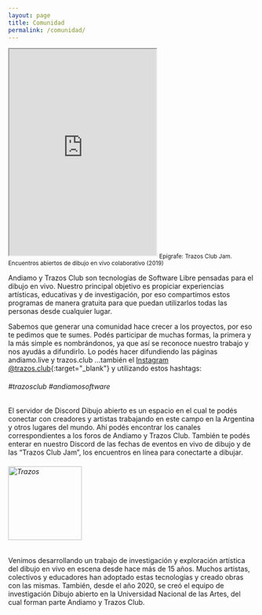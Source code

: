 ```yaml
---
layout: page
title: Comunidad
permalink: /comunidad/
---
```


<iframe height="420" allowfullscreen="allowfullscreen" src="http://www.youtube.com/embed/TkzNKzoxZ88?modestbranding=1&autohide=1&showinfo=0&controls=0"> </iframe>
<sub>Epígrafe: Trazos Club Jam. Encuentros abiertos de dibujo en vivo colaborativo (2019)</sub>

Andiamo y Trazos Club son tecnologías de Software Libre pensadas para el dibujo en vivo. Nuestro principal objetivo es propiciar experiencias artísticas, educativas y de investigación, por eso compartimos estos programas de manera gratuita para que puedan utilizarlos todas las personas desde cualquier lugar.

Sabemos que generar una comunidad hace crecer a los proyectos, por eso te pedimos que te sumes. Podés participar de muchas formas, la primera y la más simple es nombrándonos, ya que así se reconoce nuestro trabajo y nos ayudás a difundirlo. Lo podés hacer difundiendo las páginas andiamo.live y trazos.club …también el [Instagram @trazos.club](https://instagram.com/trazos.club){:target="_blank"}  y utilizando estos hashtags:

<h6>#trazosclub #andiamosoftware</h6>

El servidor de Discord Dibujo abierto es un espacio en el cual te podés conectar con creadores y artistas trabajando en este campo en la Argentina y otros lugares del mundo. Ahí  podés encontrar los canales correspondientes a los foros de Andiamo y Trazos Club. También te podés enterar en nuestro Discord de las fechas de eventos en vivo de dibujo y de las “Trazos Club Jam”, los encuentros en línea para conectarte a dibujar.


<h6><a href="https://discord.gg/r5HfmfS4Ud" alt="Entra a nuestro Discord" target="_blank">
    <img src="{{site.baseurl}}/images/discord.png" width="150" alt="Trazos">
</a></h6>


Venimos desarrollando un trabajo de investigación y exploración artística del dibujo en vivo en escena desde hace más de 15 años. Muchos artistas, colectivos y educadores han adoptado estas tecnologías y creado obras con las mismas. También, desde el año 2020, se creó el equipo de investigación Dibujo abierto en la Universidad Nacional de las Artes, del cual forman parte Andiamo y Trazos Club.
